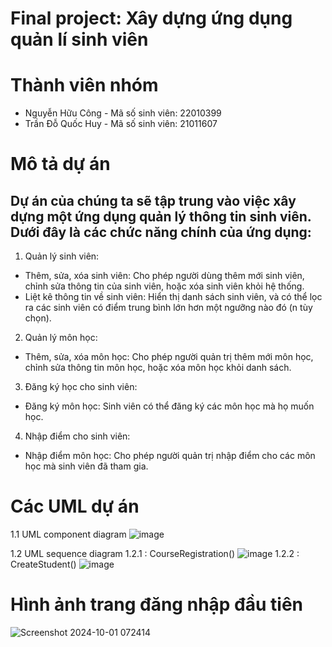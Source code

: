 # Final project: Xây dựng ứng dụng quản lí sinh viên
# Thành viên nhóm
* Nguyễn Hữu Công - Mã số sinh viên: 22010399
* Trần Đỗ Quốc Huy - Mã số sinh viên: 21011607
# Mô tả dự án
## Dự án của chúng ta sẽ tập trung vào việc xây dựng một ứng dụng quản lý thông tin sinh viên. Dưới đây là các chức năng chính của ứng dụng:

1. Quản lý sinh viên:
* Thêm, sửa, xóa sinh viên: Cho phép người dùng thêm mới sinh viên, chỉnh sửa thông tin của sinh viên, hoặc xóa sinh viên khỏi hệ thống.
* Liệt kê thông tin về sinh viên: Hiển thị danh sách sinh viên, và có thể lọc ra các sinh viên có điểm trung bình lớn hơn một ngưỡng nào đó (n tùy chọn).
2. Quản lý môn học:
* Thêm, sửa, xóa môn học: Cho phép người quản trị thêm mới môn học, chỉnh sửa thông tin môn học, hoặc xóa môn học khỏi danh sách.
3. Đăng ký học cho sinh viên:
* Đăng ký môn học: Sinh viên có thể đăng ký các môn học mà họ muốn học.
4. Nhập điểm cho sinh viên:
* Nhập điểm môn học: Cho phép người quản trị nhập điểm cho các môn học mà sinh viên đã tham gia.
# Các UML dự án
1.1 UML component diagram
![image](https://github.com/user-attachments/assets/5333848e-65af-46aa-8827-81d43d443ec8)

1.2 UML sequence diagram
1.2.1 : CourseRegistration()
![image](https://github.com/user-attachments/assets/e3a0f9a2-c96f-42ab-bc3c-bf232f03ae18)
1.2.2 : CreateStudent()
![image](https://github.com/user-attachments/assets/38415fe4-cc5e-4305-8b37-998e6f137160)


# Hình ảnh trang đăng nhập đầu tiên
![Screenshot 2024-10-01 072414](https://github.com/user-attachments/assets/67abb215-0f2a-43fe-b2c3-42eac91ca12d)

